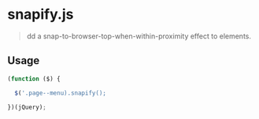 # snapify.js
> dd a snap-to-browser-top-when-within-proximity effect to elements.

## Usage
```javascript
(function ($) {

  $('.page--menu).snapify();

})(jQuery);
```
